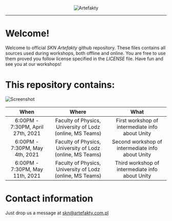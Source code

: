 <p align="center"><img src="https://artefakty.com.pl/logo.png" alt="Artefakty"></p>

---

# Welcome!

Welcome to official *SKN Artefakty* github repository. These files contains all sources used during workshops, both offline and online. You are free to use them proved you follow license specified in the *LICENSE* file. Have fun and see you at our workshops!

# This repository contains:

![Screenshot](screen.png)

When | Where | What
:---: | :---: | :---:
6:00PM - 7:30PM, April 27th, 2021|Faculty of Physics, University of Lodz (online, MS Teams)|First workshop of intermediate info about Unity
6:00PM - 7:30PM, May 4th, 2021|Faculty of Physics, University of Lodz (online, MS Teams)|Second workshop of intermediate info about Unity
6:00PM - 7:30PM, May 11th, 2021|Faculty of Physics, University of Lodz (online, MS Teams)|Third workshop of intermediate info about Unity

# Contact information

Just drop us a message at skn@artefakty.com.pl

